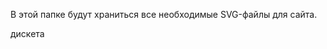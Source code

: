 В этой папке будут храниться все необходимые SVG-файлы для сайта.



дискета
<symbol fill="currentColor" viewBox="0 0 39 39" id="floppy" xmlns="http://www.w3.org/2000/svg">
    <path fill="#000" d="M0 0h3v3H0zM0 3h3v3H0zM0 6h3v3H0zM0 9h3v3H0zM0 12h3v3H0zM0 15h3v3H0zM0 18h3v3H0zM0 21h3v3H0zM0 24h3v3H0zM0 27h3v3H0zM0 30h3v3H0zM0 33h3v3H0zM0 36h3v3H0zM33 0v3h-3V0z"/>
    <path fill="#000" d="M30.003 0v3h-3V0zM27 0v3h-3V0zM24 0v3h-3V0zM20.999 0v3h-3V0z"/>
    <path fill="#000" d="M18 0v3h-3V0zM14.999 0v3h-3V0z"/>
    <path fill="#000" d="M12 0v3H9V0zM8.996 0v3h-3V0z"/>
    <path fill="#000" d="M6 0v3H3V0zM36 3v3h-3V3zM8.996 6v3h-3V6zM8.996 3v3h-3V3zM8.996 9v3h-3V9zM30.003 6v3h-3V6zM30.003 3v3h-3V3zM30.003 9v3h-3V9zM24 6v3h-3V6zM24 3v3h-3V3zM24 9v3h-3V9zM30.003 12v3h-3v-3zM27 12v3h-3v-3zM24 12v3h-3v-3zM20.999 12v3h-3v-3z"/>
    <path fill="#000" d="M18 12v3h-3v-3zM14.999 12v3h-3v-3z"/>
    <path fill="#000" d="M12 12v3H9v-3zM8.996 12v3h-3v-3zM33 21v3h-3v-3z"/>
    <path fill="#000" d="M30.003 21v3h-3v-3zM27 21v3h-3v-3zM24 21v3h-3v-3zM20.999 21v3h-3v-3z"/>
    <path fill="#000" d="M18 21v3h-3v-3zM14.999 21v3h-3v-3z"/>
    <path fill="#000" d="M12 21v3H9v-3zM8.996 21v3h-3v-3zM33 24v3h-3v-3zM8.996 24v3h-3v-3zM33 27v3h-3v-3zM8.996 27v3h-3v-3zM33 30v3h-3v-3zM8.996 30v3h-3v-3zM8.996 33v3h-3v-3zM33 33v3h-3v-3zM36 36v3h-3v-3zM33 36v3h-3v-3z"/>
    <path fill="#000" d="M30.003 36v3h-3v-3zM27 36v3h-3v-3zM24 36v3h-3v-3zM20.999 36v3h-3v-3z"/>
    <path fill="#000" d="M18 36v3h-3v-3zM14.999 36v3h-3v-3z"/>
    <path fill="#000" d="M12 36v3H9v-3zM8.996 36v3h-3v-3z"/>
    <path fill="#000" d="M6 36v3H3v-3zM39 39h-3v-3h3zM39 36h-3v-3h3zM39 33h-3v-3h3zM39 30h-3v-3h3zM39 27h-3v-3h3zM39 24h-3v-3h3zM39 21h-3v-3h3zM39 18h-3v-3h3zM39 15h-3v-3h3zM39 12h-3V9h3zM39 9h-3V6h3z"/>
</symbol>